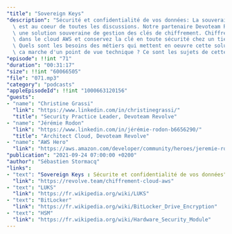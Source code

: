 ```yaml
---
"title": "Sovereign Keys"
"description": "Sécurité et confidentialité de vos données: La souveraineté des données\
  \ est au coeur de toutes les discussions. Notre partenaire Devoteam Revolve propose\
  \ une solution souveraine de gestion des clés de chiffrement. Chiffrez vos données\
  \ dans le cloud AWS et conservez la clé en toute sécurité chez un tier de confiance.\
  \ Quels sont les besoins des métiers qui mettent en oeuvre cette solution ? Comment\
  \ ca marche d'un point de vue technique ? Ce sont les sujets de cette semaine."
"episode": !!int "71"
"duration": "00:31:17"
"size": !!int "60066505"
"file": "071.mp3"
"category": "podcasts"
"appleEpisodeId": !!int "1000663120156"
"guests":
- "name": "Christine Grassi"
  "link": "https://www.linkedin.com/in/christinegrassi/"
  "title": "Security Practice Leader, Devoteam Revolve"
- "name": "Jérémie Rodon"
  "link": "https://www.linkedin.com/in/jérémie-rodon-b6656290/"
  "title": "Architect Cloud, Devoteam Revolve"
- "name": "AWS Hero"
  "link": "https://aws.amazon.com/developer/community/heroes/jeremie-rodon/"
"publication": "2021-09-24 07:00:00 +0200"
"author": "Sébastien Stormacq"
"links":
- "text": "Sovereign Keys : Sécurite et confidentialité de vos données"
  "link": "https://revolve.team/chiffrement-cloud-aws"
- "text": "LUKS"
  "link": "https://fr.wikipedia.org/wiki/LUKS"
- "text": "BitLocker"
  "link": "https://fr.wikipedia.org/wiki/BitLocker_Drive_Encryption"
- "text": "HSM"
  "link": "https://fr.wikipedia.org/wiki/Hardware_Security_Module"
---
```

